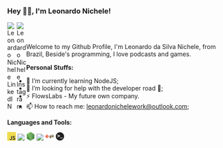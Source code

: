 ### Hey 👋🏽, I'm Leonardo Nichele!

<a href="https://www.linkedin.com/in/leonardonichele/">
  <img align="left" alt="Leonardo Nichele LinkedIN" width="22px" src="https://cdn.jsdelivr.net/npm/simple-icons@v3/icons/linkedin.svg" />
</a>
<a href="https://www.instagram.com/leonardonichele1/">
  <img align="left" alt="Leonardo Nichele Instagram" width="22px" src="https://cdn.jsdelivr.net/npm/simple-icons@v3/icons/instagram.svg" />
</a>
<br />
<br />

Welcome to my Github Profile, I'm Leonardo da Silva Nichele, from Brazil, Beside's programming, I love podcasts and games.
  
**Personal Stuffs:**

- 🌱 I’m currently learning NodeJS; 
- 🤔 I’m looking for help with the developer road 🤝;
- ⚡️ FlowsLabs - My future own company. 
- 📫 How to reach me: leonardonichelework@outlook.com;

**Languages and Tools:**  

<code><img height="20" src="https://raw.githubusercontent.com/github/explore/80688e429a7d4ef2fca1e82350fe8e3517d3494d/topics/javascript/javascript.png"></code>
<code><img height="20" src="https://upload.wikimedia.org/wikipedia/commons/thumb/1/10/CSS3_and_HTML5_logos_and_wordmarks.svg/791px-CSS3_and_HTML5_logos_and_wordmarks.svg.png"></code>
<code><img height="20" src="https://raw.githubusercontent.com/github/explore/80688e429a7d4ef2fca1e82350fe8e3517d3494d/topics/nodejs/nodejs.png"></code>
<code><img height="20" src="https://cdn.iconscout.com/icon/free/png-512/aws-1869025-1583149.png"></code>
<code><img height="20" src="https://raw.githubusercontent.com/github/explore/80688e429a7d4ef2fca1e82350fe8e3517d3494d/topics/git/git.png"></code>
<code><img height="20" src="https://raw.githubusercontent.com/github/explore/80688e429a7d4ef2fca1e82350fe8e3517d3494d/topics/terminal/terminal.png"></code>
